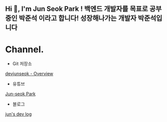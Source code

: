 Hi 👋, I'm Jun Seok Park !
백엔드 개발자를 목표로 공부중인 박준석 이라고 합니다!
**성장해나가는 개발자 박준석입니다**
---

# Channel.

- Git 저장소

[devjunseok - Overview](https://github.com/devjunseok)

- 유튜브

[Jun-seok Park](https://www.youtube.com/channel/UCWhjbQADMc-jNN-JICJsdNA)

- 블로그

[jun's dev log](https://jundevlog.tistory.com/)
